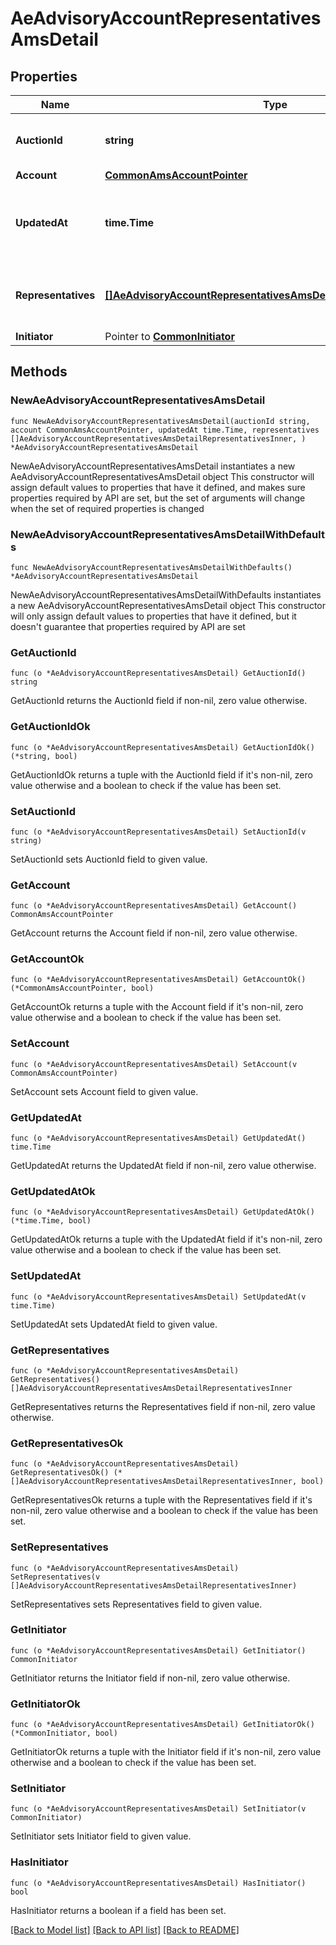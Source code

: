 # AeAdvisoryAccountRepresentativesAmsDetail

## Properties

Name | Type | Description | Notes
------------ | ------------- | ------------- | -------------
**AuctionId** | **string** | Auction Edge unique identifier for an auction. | 
**Account** | [**CommonAmsAccountPointer**](CommonAmsAccountPointer.md) |  | 
**UpdatedAt** | **time.Time** | The time in ISO-8601 formatted at which the record was generated | 
**Representatives** | [**[]AeAdvisoryAccountRepresentativesAmsDetailRepresentativesInner**](AeAdvisoryAccountRepresentativesAmsDetailRepresentativesInner.md) | The representatives and their permissions for the account | 
**Initiator** | Pointer to [**CommonInitiator**](CommonInitiator.md) |  | [optional] 

## Methods

### NewAeAdvisoryAccountRepresentativesAmsDetail

`func NewAeAdvisoryAccountRepresentativesAmsDetail(auctionId string, account CommonAmsAccountPointer, updatedAt time.Time, representatives []AeAdvisoryAccountRepresentativesAmsDetailRepresentativesInner, ) *AeAdvisoryAccountRepresentativesAmsDetail`

NewAeAdvisoryAccountRepresentativesAmsDetail instantiates a new AeAdvisoryAccountRepresentativesAmsDetail object
This constructor will assign default values to properties that have it defined,
and makes sure properties required by API are set, but the set of arguments
will change when the set of required properties is changed

### NewAeAdvisoryAccountRepresentativesAmsDetailWithDefaults

`func NewAeAdvisoryAccountRepresentativesAmsDetailWithDefaults() *AeAdvisoryAccountRepresentativesAmsDetail`

NewAeAdvisoryAccountRepresentativesAmsDetailWithDefaults instantiates a new AeAdvisoryAccountRepresentativesAmsDetail object
This constructor will only assign default values to properties that have it defined,
but it doesn't guarantee that properties required by API are set

### GetAuctionId

`func (o *AeAdvisoryAccountRepresentativesAmsDetail) GetAuctionId() string`

GetAuctionId returns the AuctionId field if non-nil, zero value otherwise.

### GetAuctionIdOk

`func (o *AeAdvisoryAccountRepresentativesAmsDetail) GetAuctionIdOk() (*string, bool)`

GetAuctionIdOk returns a tuple with the AuctionId field if it's non-nil, zero value otherwise
and a boolean to check if the value has been set.

### SetAuctionId

`func (o *AeAdvisoryAccountRepresentativesAmsDetail) SetAuctionId(v string)`

SetAuctionId sets AuctionId field to given value.


### GetAccount

`func (o *AeAdvisoryAccountRepresentativesAmsDetail) GetAccount() CommonAmsAccountPointer`

GetAccount returns the Account field if non-nil, zero value otherwise.

### GetAccountOk

`func (o *AeAdvisoryAccountRepresentativesAmsDetail) GetAccountOk() (*CommonAmsAccountPointer, bool)`

GetAccountOk returns a tuple with the Account field if it's non-nil, zero value otherwise
and a boolean to check if the value has been set.

### SetAccount

`func (o *AeAdvisoryAccountRepresentativesAmsDetail) SetAccount(v CommonAmsAccountPointer)`

SetAccount sets Account field to given value.


### GetUpdatedAt

`func (o *AeAdvisoryAccountRepresentativesAmsDetail) GetUpdatedAt() time.Time`

GetUpdatedAt returns the UpdatedAt field if non-nil, zero value otherwise.

### GetUpdatedAtOk

`func (o *AeAdvisoryAccountRepresentativesAmsDetail) GetUpdatedAtOk() (*time.Time, bool)`

GetUpdatedAtOk returns a tuple with the UpdatedAt field if it's non-nil, zero value otherwise
and a boolean to check if the value has been set.

### SetUpdatedAt

`func (o *AeAdvisoryAccountRepresentativesAmsDetail) SetUpdatedAt(v time.Time)`

SetUpdatedAt sets UpdatedAt field to given value.


### GetRepresentatives

`func (o *AeAdvisoryAccountRepresentativesAmsDetail) GetRepresentatives() []AeAdvisoryAccountRepresentativesAmsDetailRepresentativesInner`

GetRepresentatives returns the Representatives field if non-nil, zero value otherwise.

### GetRepresentativesOk

`func (o *AeAdvisoryAccountRepresentativesAmsDetail) GetRepresentativesOk() (*[]AeAdvisoryAccountRepresentativesAmsDetailRepresentativesInner, bool)`

GetRepresentativesOk returns a tuple with the Representatives field if it's non-nil, zero value otherwise
and a boolean to check if the value has been set.

### SetRepresentatives

`func (o *AeAdvisoryAccountRepresentativesAmsDetail) SetRepresentatives(v []AeAdvisoryAccountRepresentativesAmsDetailRepresentativesInner)`

SetRepresentatives sets Representatives field to given value.


### GetInitiator

`func (o *AeAdvisoryAccountRepresentativesAmsDetail) GetInitiator() CommonInitiator`

GetInitiator returns the Initiator field if non-nil, zero value otherwise.

### GetInitiatorOk

`func (o *AeAdvisoryAccountRepresentativesAmsDetail) GetInitiatorOk() (*CommonInitiator, bool)`

GetInitiatorOk returns a tuple with the Initiator field if it's non-nil, zero value otherwise
and a boolean to check if the value has been set.

### SetInitiator

`func (o *AeAdvisoryAccountRepresentativesAmsDetail) SetInitiator(v CommonInitiator)`

SetInitiator sets Initiator field to given value.

### HasInitiator

`func (o *AeAdvisoryAccountRepresentativesAmsDetail) HasInitiator() bool`

HasInitiator returns a boolean if a field has been set.


[[Back to Model list]](../README.md#documentation-for-models) [[Back to API list]](../README.md#documentation-for-api-endpoints) [[Back to README]](../README.md)


